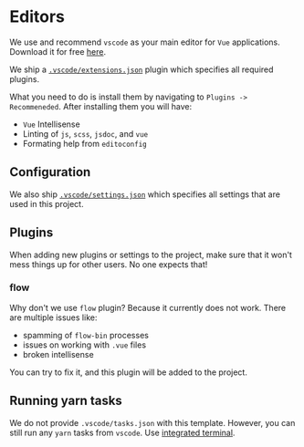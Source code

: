 # Editors

We use and recommend `vscode` as your main editor for `Vue` applications.
Download it for free [here](https://code.visualstudio.com/).

We ship a [`.vscode/extensions.json`](https://code.visualstudio.com/docs/editor/extension-gallery#_workspace-recommended-extensions)
plugin which specifies all required plugins.

What you need to do is install them by navigating to `Plugins -> Recommeneded`.
After installing them you will have:

- `Vue` Intellisense
- Linting of `js`, `scss`, `jsdoc`, and `vue`
- Formating help from `editoconfig`


## Configuration

We also ship [`.vscode/settings.json`](https://code.visualstudio.com/docs/getstarted/settings#_creating-user-and-workspace-settings)
which specifies all settings that are used in this project.


## Plugins

When adding new plugins or settings to the project, make sure that it won't
mess things up for other users. No one expects that!

### flow

Why don't we use `flow` plugin? Because it currently does not work.
There are multiple issues like:

- spamming of `flow-bin` processes
- issues on working with `.vue` files
- broken intellisense

You can try to fix it, and this plugin will be added to the project.


## Running yarn tasks

We do not provide `.vscode/tasks.json` with this template.
However, you can still run any `yarn` tasks from `vscode`.
Use [integrated terminal](https://code.visualstudio.com/docs/editor/integrated-terminal).
